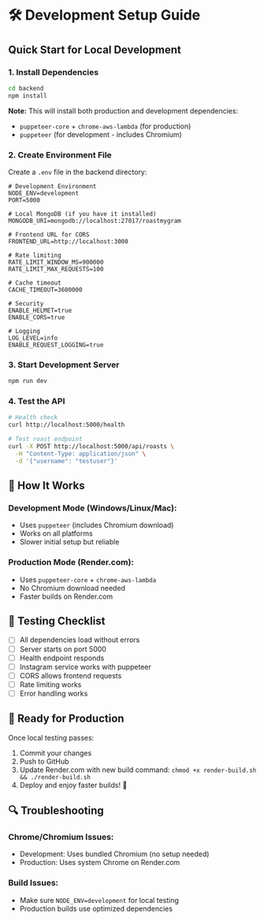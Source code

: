 # 🛠️ Development Setup Guide

## Quick Start for Local Development

### 1. **Install Dependencies**
```bash
cd backend
npm install
```

**Note:** This will install both production and development dependencies:
- `puppeteer-core` + `chrome-aws-lambda` (for production)
- `puppeteer` (for development - includes Chromium)

### 2. **Create Environment File**
Create a `.env` file in the backend directory:
```env
# Development Environment
NODE_ENV=development
PORT=5000

# Local MongoDB (if you have it installed)
MONGODB_URI=mongodb://localhost:27017/roastmygram

# Frontend URL for CORS
FRONTEND_URL=http://localhost:3000

# Rate limiting
RATE_LIMIT_WINDOW_MS=900000
RATE_LIMIT_MAX_REQUESTS=100

# Cache timeout
CACHE_TIMEOUT=3600000

# Security
ENABLE_HELMET=true
ENABLE_CORS=true

# Logging
LOG_LEVEL=info
ENABLE_REQUEST_LOGGING=true
```

### 3. **Start Development Server**
```bash
npm run dev
```

### 4. **Test the API**
```bash
# Health check
curl http://localhost:5000/health

# Test roast endpoint
curl -X POST http://localhost:5000/api/roasts \
  -H "Content-Type: application/json" \
  -d '{"username": "testuser"}'
```

## 🔧 How It Works

### **Development Mode (Windows/Linux/Mac):**
- Uses `puppeteer` (includes Chromium download)
- Works on all platforms
- Slower initial setup but reliable

### **Production Mode (Render.com):**
- Uses `puppeteer-core` + `chrome-aws-lambda`
- No Chromium download needed
- Faster builds on Render.com

## 🧪 Testing Checklist

- [ ] All dependencies load without errors
- [ ] Server starts on port 5000
- [ ] Health endpoint responds
- [ ] Instagram service works with puppeteer
- [ ] CORS allows frontend requests
- [ ] Rate limiting works
- [ ] Error handling works

## 🚀 Ready for Production

Once local testing passes:
1. Commit your changes
2. Push to GitHub
3. Update Render.com with new build command: `chmod +x render-build.sh && ./render-build.sh`
4. Deploy and enjoy faster builds! 🎉

## 🔍 Troubleshooting

### **Chrome/Chromium Issues:**
- Development: Uses bundled Chromium (no setup needed)
- Production: Uses system Chrome on Render.com

### **Build Issues:**
- Make sure `NODE_ENV=development` for local testing
- Production builds use optimized dependencies 